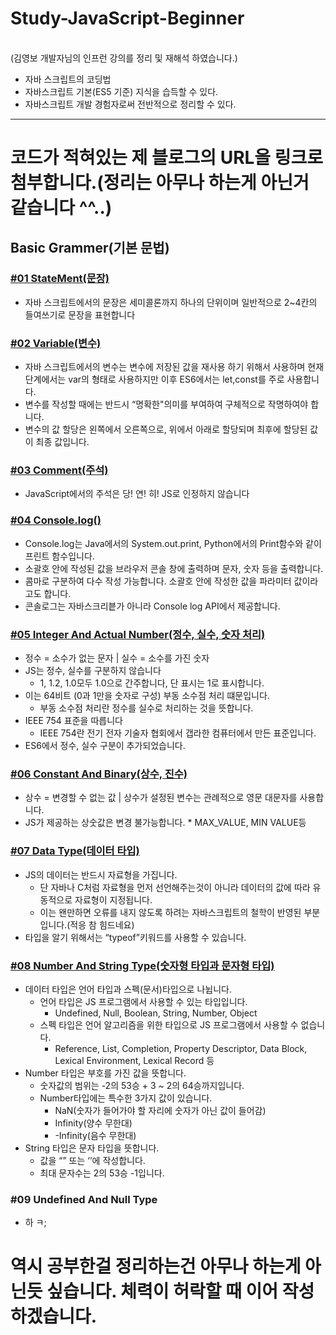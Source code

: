 # Study-JavaScript-Beginner
<br>
(김영보 개발자님의 인프런 강의를 정리 및 재해석 하였습니다.)

- 자바 스크립트의 코딩법
- 자바스크립트 기본(ES5 기준) 지식을 습득할 수 있다.
- 자바스크립트 개발 경험자로써 전반적으로 정리할 수 있다.

---

# 코드가 적혀있는 제 블로그의 URL을 링크로 첨부합니다.(정리는 아무나 하는게 아닌거 같습니다 ^^..)

## Basic Grammer(기본 문법)

### [#01 StateMent(문장)](https://blog.naver.com/lh0156/222680315915)

- 자바 스크립트에서의 문장은 세미콜론까지 하나의 단위이며 일반적으로 2~4칸의 들여쓰기로 문장을 표현합니다

### [#0**2 Variable(변수)**](https://blog.naver.com/lh0156/222680316081)

- 자바 스크립트에서의 변수는 변수에 저장된 값을 재사용 하기 위해서 사용하며 현재 단계에서는 var의 형태로 사용하지만 이후 ES6에서는 let,const를 주로 사용합니다.
- 변수를 작성할 때에는 반드시 “명확한"의미를 부여하여 구체적으로 작명하여야 합니다.
- 변수의 값 할당은 왼쪽에서 오른쪽으로, 위에서 아래로 할당되며 최후에 할당된 값이 최종 값입니다.

### [#03 Comment(주석)](https://blog.naver.com/lh0156/222680316196)

- JavaScript에서의 주석은 당! 연! 히! JS로 인정하지 않습니다

### [#04 Console.log()](https://blog.naver.com/lh0156/222680316299)

- Console.log는 Java에서의 System.out.print, Python에서의 Print함수와 같이 프린트 함수입니다.
- 소괄호 안에 작성된 값을 브라우저 콘솔 창에 출력하며 문자, 숫자 등을 출력합니다.
- 콤마로 구분하여 다수 작성 가능합니다. 소괄호 안에 작성한 값을 파라미터 값이라고도 합니다.
- 콘솔로그는 자바스크리븥가 아니라 Console log API에서 제공합니다.

### **[#05 Integer And Actual Number(정수, 실수, 숫자 처리)](https://blog.naver.com/lh0156/222680316430)**

- 정수 = 소수가 없는 문자 | 실수 = 소수를 가진 숫자
- JS는 정수, 실수를 구분하지 않습니다
    - 1, 1.2, 1.0모두 1.0으로 간주합니다, 단 표시는 1로 표시합니다.
- 이는 64비트 (0과 1만을 숫자로 구성) 부동 소수점 처리 떄문입니다.
    - 부동 소수점 처리란 정수를 실수로 처리하는 것을 뜻합니다.
- IEEE 754 표준을 따릅니다
    - IEEE 754란 전기 전자 기술자 협회에서 갭라한 컴퓨터에서 만든 표준입니다.
- ES6에서 정수, 실수 구분이 추가되었습니다.

### [#**06 Constant And Binary(상수, 진수)**](https://blog.naver.com/lh0156/222680316557)

- 상수 = 변경할 수 없는 값 | 상수가 설정된 변수는 관례적으로 영문 대문자를 사용합니다.
- JS가 제공하는 상숫값은 변경 불가능합니다. * MAX_VALUE, MIN VALUE등

### [#07 Data Type(데이터 타입)](https://blog.naver.com/lh0156/222680316772)

- JS의 데이터는 반드시 자료형을 가집니다.
    - 단 자바나 C처럼 자료형을 먼저 선언해주는것이 아니라 데이터의 값에 따라 유동적으로 자료형이 지정됩니다.
    - 이는 왠만하면 오류를 내지 않도록 하려는 자바스크립트의 철학이 반영된 부분입니다.(적응 참 힘드네요)
- 타입을 알기 위해서는 “typeof”키워드를 사용할 수 있습니다.

### [#08 Number And String Type(숫자형 타입과 문자형 타입)](https://blog.naver.com/lh0156/222680316772)

- 데이터 타입은 언어 타입과 스펙(문서)타입으로 나뉩니다.
    - 언어 타입은 JS 프로그램에서 사용할 수 있는 타입입니다.
        - Undefined, Null, Boolean, String, Number, Object
    - 스펙 타입은 언어 알고리즘을 위한 타입으로  JS 프로그램에서 사용할 수 없습니다.
        - Reference, List, Completion, Property Descriptor, Data Block, Lexical Environment, Lexical Record 등
- Number 타입은 부호를 가진 값을 뜻합니다.
    - 숫자값의 범위는 -2의 53승 + 3 ~ 2의 64승까지입니다.
    - Number타입에는 특수한 3가지 값이 있습니다.
        - NaN(숫자가 들어가야 할 자리에 숫자가 아닌 값이 들어감)
        - Infinity(양수 무한대)
        - -Infinity(음수 무한대)
- String 타입은 문자 타입을 뜻합니다.
    - 값을 “” 또는 ‘’에 작성합니다.
    - 최대 문자수는 2의 53승 -1입니다.
    

### #09 Undefined And Null Type

- 하 ㅋ;

# 역시 공부한걸 정리하는건 아무나 하는게 아닌듯 싶습니다. 체력이 허락할 때 이어 작성하겠습니다.
